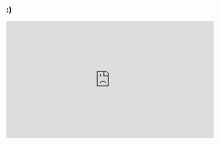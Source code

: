 ## :)

<iframe width="560" height="315" src="https://www.youtube.com/embed/XerpHVgaGso" frameborder="0" allow="autoplay; encrypted-media" allowfullscreen></iframe>

